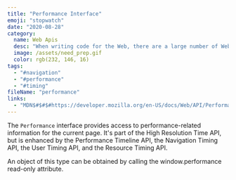 ```yaml
---
title: "Performance Interface"
emoji: "stopwatch"
date: "2020-08-28"
category:
  name: Web Apis
  desc: "When writing code for the Web, there are a large number of Web APIs available. Web APIs are typically used with JavaScript, although this doesn't always have to be the case."
  image: /assets/need_prep.gif
  color: rgb(232, 146, 16)
tags:
  - "#navigation"
  - "#performance"
  - "#timing"
fileName: "performance"
links: 
  - "MDN$#$#$#https://developer.mozilla.org/en-US/docs/Web/API/Performance"
---
```

The `Performance` interface provides access to performance-related information for the current page. It's part of the High Resolution Time API, but is enhanced by the Performance Timeline API, the Navigation Timing API, the User Timing API, and the Resource Timing API.

An object of this type can be obtained by calling the window.performance read-only attribute.